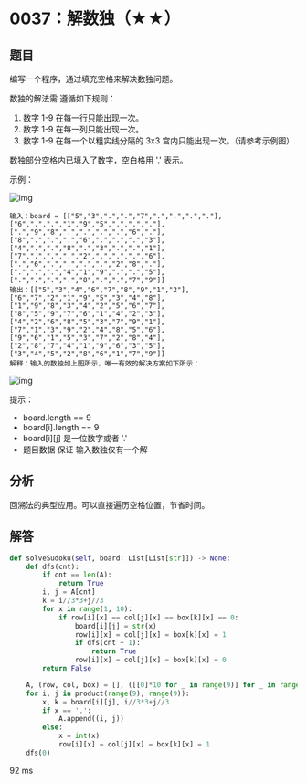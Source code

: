 # 0037：解数独（★★）


## 题目

编写一个程序，通过填充空格来解决数独问题。

数独的解法需 遵循如下规则：
1. 数字 1-9 在每一行只能出现一次。
2. 数字 1-9 在每一列只能出现一次。
3. 数字 1-9 在每一个以粗实线分隔的 3x3 宫内只能出现一次。（请参考示例图）

数独部分空格内已填入了数字，空白格用 '.' 表示。
 

示例：

![img](https://assets.leetcode-cn.com/aliyun-lc-upload/uploads/2021/04/12/250px-sudoku-by-l2g-20050714svg.png)
    
    输入：board = [["5","3",".",".","7",".",".",".","."],["6",".",".","1","9","5",".",".","."],[".","9","8",".",".",".",".","6","."],["8",".",".",".","6",".",".",".","3"],["4",".",".","8",".","3",".",".","1"],["7",".",".",".","2",".",".",".","6"],[".","6",".",".",".",".","2","8","."],[".",".",".","4","1","9",".",".","5"],[".",".",".",".","8",".",".","7","9"]]
    输出：[["5","3","4","6","7","8","9","1","2"],["6","7","2","1","9","5","3","4","8"],["1","9","8","3","4","2","5","6","7"],["8","5","9","7","6","1","4","2","3"],["4","2","6","8","5","3","7","9","1"],["7","1","3","9","2","4","8","5","6"],["9","6","1","5","3","7","2","8","4"],["2","8","7","4","1","9","6","3","5"],["3","4","5","2","8","6","1","7","9"]]
    解释：输入的数独如上图所示，唯一有效的解决方案如下所示：

![img](https://assets.leetcode-cn.com/aliyun-lc-upload/uploads/2021/04/12/250px-sudoku-by-l2g-20050714_solutionsvg.png)

提示：
- board.length == 9
- board[i].length == 9
- board[i][j] 是一位数字或者 '.'
- 题目数据 保证 输入数独仅有一个解	
	
## 分析

回溯法的典型应用。可以直接遍历空格位置，节省时间。

## 解答

```python
def solveSudoku(self, board: List[List[str]]) -> None:
    def dfs(cnt):
        if cnt == len(A):
            return True
        i, j = A[cnt]
        k = i//3*3+j//3
        for x in range(1, 10):
            if row[i][x] == col[j][x] == box[k][x] == 0:
                board[i][j] = str(x)
                row[i][x] = col[j][x] = box[k][x] = 1
                if dfs(cnt + 1):
                    return True
                row[i][x] = col[j][x] = box[k][x] = 0
        return False

    A, (row, col, box) = [], ([[0]*10 for _ in range(9)] for _ in range(3))
    for i, j in product(range(9), range(9)):
        x, k = board[i][j], i//3*3+j//3
        if x == '.':
            A.append((i, j))
        else:
            x = int(x)
            row[i][x] = col[j][x] = box[k][x] = 1
    dfs(0)
```
92 ms
